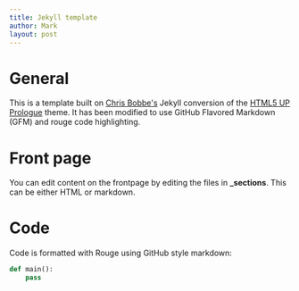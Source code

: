 ```yaml
---
title: Jekyll template
author: Mark
layout: post
---
```


# General 

This is a template built on [Chris Bobbe's](https://github.com/chrisbobbe/jekyll-theme-prologue) Jekyll conversion of the [HTML5 UP Prologue](https://html5up.net/prologue) theme. It has been modified to use GitHub Flavored Markdown (GFM) and rouge code highlighting.

# Front page

You can edit content on the frontpage by editing the files in __\_sections__. This can be either HTML or markdown.

# Code

Code is formatted with Rouge using GitHub style markdown:

```python
def main():
    pass
```
